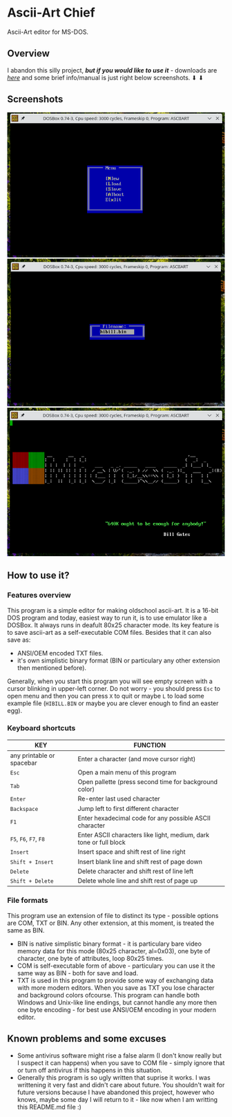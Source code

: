 # Ascii-Art Chief
Ascii-Art editor for MS-DOS.
## Overview
I abandon this silly project, ***but if you would like to use it*** - downloads are [*here*](https://github.com/tstamborski/ascii-art-chief/releases/download/v0.4/asciiart.zip) and some brief info/manual is just right below screenshots. ⬇ ⬇
## Screenshots
![](screenshot-0.png)
![](screenshot-1.png)
![](screenshot-2.png)
## How to use it?
### Features overview
This program is a simple editor for making oldschool ascii-art. It is a 16-bit DOS program and today, easiest way to run it, is to use emulator like a DOSBox. It always runs in deafult 80x25 character mode. Its key feature is to save ascii-art as a self-executable COM files. Besides that it can also save as:
* ANSI/OEM encoded TXT files.
* it's own simplistic binary format (BIN or particulary any other extension then mentioned before).

Generally, when you start this program you will see empty screen with a cursor blinking in upper-left corner. Do not worry - you should press `Esc` to open menu and then you can press `X` to quit or maybe `L` to load some example file (`HIBILL.BIN` or maybe you are clever enough to find an easter egg).

### Keyboard shortcuts

 | KEY                       | FUNCTION                                                           |
 | ------------------------- | ------------------------------------------------------------------ |
 | any printable or spacebar | Enter a character (and move cursor right)                          |
 | `Esc`                     | Open a main menu of this program                                   |
 | `Tab`                     | Open pallette (press second time for background color)             |
 | `Enter`                   | Re-enter last used character                                       |
 | `Backspace`               | Jump left to first different character                             |
 | `F1`                      | Enter hexadecimal code for any possible ASCII character            |
 | `F5`, `F6`, `F7`, `F8`    | Enter ASCII characters like light, medium, dark tone or full block |
 | `Insert`                  | Insert space and shift rest of line right                          |
 | `Shift + Insert`          | Insert blank line and shift rest of page down                      |
 | `Delete`                  | Delete character and shift rest of line left                       |
 | `Shift + Delete`          | Delete whole line and shift rest of page up                        |

### File formats
This program use an extension of file to distinct its type - possible options are COM, TXT or BIN. Any other extension, at this moment, is treated the same as BIN.
* BIN is native simplistic binary format - it is particulary bare video memory data for this mode (80x25 character, al=0x03), one byte of character, one byte of attributes, loop 80x25 times.
* COM is self-executable form of above - particulary you can use it the same way as BIN - both for save and load.
* TXT is used in this program to provide some way of exchanging data with more modern editors. When you save as TXT you lose character and background colors ofcourse. This program can handle both Windows and Unix-like line endings, but cannot handle any more then one byte encoding - for best use ANSI/OEM encoding in your modern editor.

## Known problems and some excuses
* Some antivirus software might rise a false alarm (I don't know really but I suspect it can happens) when you save to COM file - simply ignore that or turn off antivirus if this happens in this situation.
* Generally this program is so ugly written that suprise it works. I was writtening it very fast and didn't care about future. You shouldn't wait for future versions because I have abandoned this project, however who knows, maybe some day I will return to it - like now when I am writting this README.md file :)
